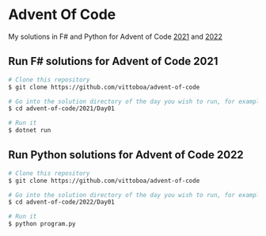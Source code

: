 # Advent Of Code

My solutions in F# and Python for Advent of Code [2021](https://adventofcode.com/2021) and [2022](https://adventofcode.com/2022)

## Run F# solutions for Advent of Code 2021
```bash
# Clone this repository
$ git clone https://github.com/vittoboa/advent-of-code

# Go into the solution directory of the day you wish to run, for example for day 1:
$ cd advent-of-code/2021/Day01

# Run it
$ dotnet run
```

## Run Python solutions for Advent of Code 2022
```bash
# Clone this repository
$ git clone https://github.com/vittoboa/advent-of-code

# Go into the solution directory of the day you wish to run, for example for day 1:
$ cd advent-of-code/2022/Day01

# Run it
$ python program.py
```
